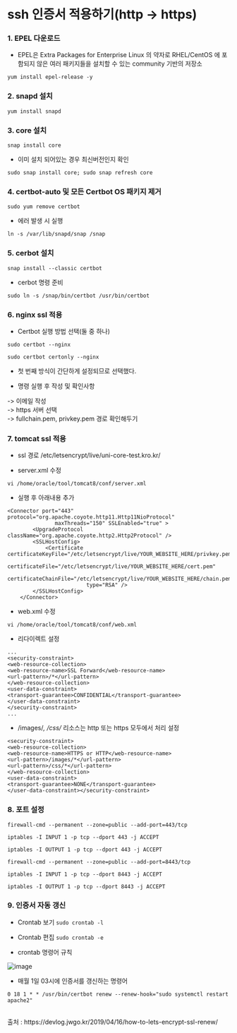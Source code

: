 <h1>ssh 인증서 적용하기(http -> https)</h1>

<h3>1. EPEL 다운로드 </h3>

 - EPEL은 Extra Packages for Enterprise Linux 의 약자로 RHEL/CentOS 에 포함되지 않은 여러 패키지들을 설치할 수 있는 community 기반의 저장소

`yum install epel-release -y`

<h3>2. snapd 설치</h3>

`yum install snapd`

<h3>3. core 설치</h3>

`snap install core`

 - 이미 설치 되어있는 경우 최신버전인지 확인

`sudo snap install core; sudo snap refresh core`

<h3>4. certbot-auto 및 모든 Certbot OS 패키지 제거</h3>

`sudo yum remove certbot`

 - 에러 발생 시 실행

`ln -s /var/lib/snapd/snap /snap`

<h3>5. cerbot 설치</h3>

`snap install --classic certbot`

- cerbot 명령 준비

`sudo ln -s /snap/bin/certbot /usr/bin/certbot`

<h3>6. nginx ssl 적용</h3>

 - Certbot 실행 방법 선택(둘 중 하나)

`sudo certbot --nginx`

`sudo certbot certonly --nginx`

- 첫 번째 방식이 간단하게 설정되므로 선택했다.

 - 명령 실행 후 작성 및 확인사항

-> 이메일 작성 <br>
-> https 서버 선택<br>
-> fullchain.pem, privkey.pem 경로 확인해두기<br>


<h3>7. tomcat ssl 적용</h3>

- ssl 경로 /etc/letsencrypt/live/uni-core-test.kro.kr/

- server.xml 수정

`vi /home/oracle/tool/tomcat8/conf/server.xml`

- 실행 후 아래내용 추가

```
<Connector port="443" protocol="org.apache.coyote.http11.Http11NioProtocol"
               maxThreads="150" SSLEnabled="true" >
        <UpgradeProtocol className="org.apache.coyote.http2.Http2Protocol" />
        <SSLHostConfig>
            <Certificate certificateKeyFile="/etc/letsencrypt/live/YOUR_WEBSITE_HERE/privkey.pem"
                         certificateFile="/etc/letsencrypt/live/YOUR_WEBSITE_HERE/cert.pem"
                         certificateChainFile="/etc/letsencrypt/live/YOUR_WEBSITE_HERE/chain.pem"
                         type="RSA" />
        </SSLHostConfig>
    </Connector>
```

- web.xml 수정

`vi /home/oracle/tool/tomcat8/conf/web.xml`

- 리다이렉트 설정
```
...
<security-constraint>
<web-resource-collection>
<web-resource-name>SSL Forward</web-resource-name>
<url-pattern>/*</url-pattern>
</web-resource-collection>
<user-data-constraint>
<transport-guarantee>CONFIDENTIAL</transport-guarantee>
</user-data-constraint>
</security-constraint>
...
```

- /images/*, /css/* 리소스는 http 또는 https 모두에서 처리 설정

```
<security-constraint>    
<web-resource-collection>        
<web-resource-name>HTTPS or HTTP</web-resource-name>       
<url-pattern>/images/*</url-pattern>        
<url-pattern>/css/*</url-pattern>    
</web-resource-collection>    
<user-data-constraint>       
<transport-guarantee>NONE</transport-guarantee>   
</user-data-constraint></security-constraint>
```

<h3>8. 포트 설정</h3>

`firewall-cmd --permanent --zone=public --add-port=443/tcp`

`iptables -I INPUT 1 -p tcp --dport 443 -j ACCEPT`

`iptables -I OUTPUT 1 -p tcp --dport 443 -j ACCEPT`

`firewall-cmd --permanent --zone=public --add-port=8443/tcp`

`iptables -I INPUT 1 -p tcp --dport 8443 -j ACCEPT`

`iptables -I OUTPUT 1 -p tcp --dport 8443 -j ACCEPT`

<h3>9. 인증서 자동 갱신</h3>

 - Crontab 보기
`sudo crontab -l`

 - Crontab 편집
`sudo crontab -e`

 - crontab 명령어 규칙

![image](https://user-images.githubusercontent.com/74536458/180174472-0249b1e2-d09a-4a71-ba82-00548e2e0bdc.png)

 - 매월 1일 03시에 인증서를 갱신하는 명령어

`0 18 1 * * /usr/bin/certbot renew --renew-hook="sudo systemctl restart apache2"`

<br>
출처 : https://devlog.jwgo.kr/2019/04/16/how-to-lets-encrypt-ssl-renew/
